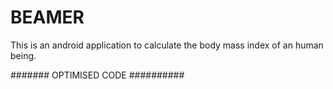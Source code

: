 # BEAMER
This is an android application to calculate the body mass index of an human being.

####### OPTIMISED CODE ##########
